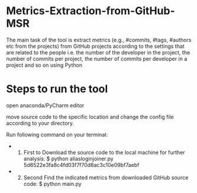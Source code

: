 # Metrics-Extraction-from-GitHub-MSR
The main task of the tool is extract metrics (e.g., #commits, #tags, #authors etc from the projects) from GitHub projects according to the settings that are related to the people i.e. the number of the developer in the project, the number of commits per project, the number of commits per developer in a project and so on using Python

# Steps to run the tool
open anaconda/PyCharm editor

move source code to the specific location and change the config file according to your directory.

Run following command on your terminal: 

- 1. First to Download the source code to the local machine for further analysis: 
$ python aliasloginjoiner.py 5d6522e3fa8c4fd03f7f70d8ac3c10e09bf7aebf


- 2. Second Find the indicated metrics from downloaded GitHub source code: 
$ python main.py 

